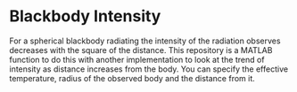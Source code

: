 # Blackbody Intensity

For a spherical blackbody radiating the intensity of the radiation observes decreases with the square of the distance. This repository is a MATLAB function to do this with another implementation to look at the trend of intensity as distance increases from the body. You can specify the effective temperature, radius of the observed body and the distance from it. 

